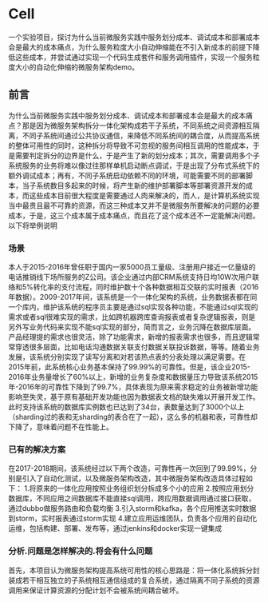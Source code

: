 # Cell
一个实验项目，探讨为什么当前微服务实践中服务划分成本、调试成本和部署成本会是最大的成本痛点，为什么服务粒度大小自动伸缩能在不引入新成本的前提下降低这些成本，并尝试通过实现一个代码生成套件和服务调用插件，实现一个服务粒度大小的自动化伸缩的微服务架构demo。
## 前言
为什么当前微服务实践中服务划分成本、调试成本和部署成本会是最大的成本痛点？那是因为微服务架构拆分一体化架构成若干子系统，不同系统之间资源相互隔离，不同子系统间通过公共协议通信，来降低不同系统间的耦合度，从而提高系统的整体可用性的同时，这种拆分将导致不可忽视的服务间相互调用的性能成本，于是需要判定拆分的边界是什么，于是产生了新的划分成本；其次，需要调用多个子系统服务的业务将难以像过往那样单机启动断点调试，于是出现了分布式系统下的额外调试成本；再有，不同子系统启动依赖不同的环境，可能需要不同的部署脚本，当子系统数目多起来的时候，将产生新的维护部署脚本等部署资源开发的成本，而这些成本目前很大程度是需要通过人肉来解决的，而人，是计算机系统实现当中最贵且最不可靠的资源，而这三种成本又并不是微服务所要解决的问题的必要成本，于是，这三个成本属于成本痛点，而且花了这个成本还不一定能解决问题。以下将举例说明
### 场景
本人于2015-2016年曾任职于国内一家5000员工量级、注册用户接近一亿量级的电话推销线下场所服务的Z公司。该企业通过内部CRM系统支持日均10W次用户联络和5%转化率的支付流程，同时维护数十个各种数据相互交联的实时报表（2016年数据）。2009-2017年间，该系统是一个一体化架构的系统，业务数据表都在同一个库内，维护该系统的程序员主要是通过sql实现各种功能，不能通过sql实现的需求或者sql很难实现的需求，比如跨机器跨库查询报表或者复杂逻辑报表，则是另外写业务代码来实现不能sql实现的部分，简而言之，业务沉降在数据库层面。产品经理提的需求也很灵活，除了功能需求，新增的报表需求也很多，而且逻辑常常穿透很多层面，比如电话沟通数据关联支付数据关联投诉数据，等等。随着业务发展，该系统分别实现了读写分离和对若该热点表的分表处理以满足需要。在2015年前，此系统核心业务基本保持了99.99%的可靠性。但是，该企业2015-2016年业务量增长了60%以上，新增的业务复杂度和数据量压力导致该系统2015年-2016年的可靠性下降到了99.7%，具体表现为原来需求稳定的业务被新增功能影响至失灵，基于原有基础开发功能也因为数据表文档的缺失难以开展开发工作。此时支持该系统的数据库实例数也已达到了34台，表数量达到了3000个以上（sharding过的表和无sharding的表合在了一起），这么多的机器和表，可靠性却下降了，意味着问题不在性能上。
### 已有的解决方案
在2017-2018期间，该系统经过以下两个改造，可靠性再一次回到了99.99%，分别是引入了自动化测试，以及微服务架构改造，其中微服务架构改造具体过程如下：
1.将原来的一体化应用按照业务组织划分拆成多个小的应用
2.按照应用划分数据库，不同应用之间数据库不能直接sql调用，跨应用数据调用通过接口获取，通过dubbo做服务路由和负载均衡
3.引入storm和kafka，各个应用推送实时数据到storm，实时报表通过storm实现
4.建立应用运维团队，负责各个应用的自动化运维，包括构建、部署、发布等，通过jenkins和docker实现一键集成
### 分析.问题是怎样解决的.将会有什么问题
首先，本项目认为微服务架构提高系统可用性的核心思路是：将一体化系统拆分封装成若干相互独立的子系统相互通信组成的复合系统，通过隔离不同子系统的资源调用来保证计算资源的分配计划不会被系统间耦合破坏。
